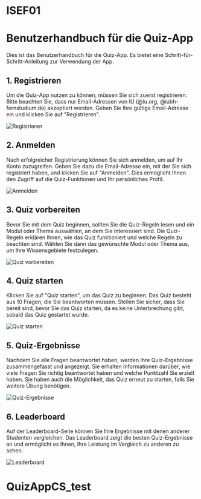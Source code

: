 # ISEF01
# Benutzerhandbuch für die Quiz-App

Dies ist das Benutzerhandbuch für die Quiz-App. Es bietet eine Schritt-für-Schritt-Anleitung zur Verwendung der App.

## 1. Registrieren

Um die Quiz-App nutzen zu können, müssen Sie sich zuerst registrieren. Bitte beachten Sie, dass nur Email-Adressen von IU (@iu.org, @iubh-fernstudium.de) akzeptiert werden. Geben Sie Ihre gültige Email-Adresse ein und klicken Sie auf "Registrieren".

![Registrieren](images/registrieren.png)

## 2. Anmelden

Nach erfolgreicher Registrierung können Sie sich anmelden, um auf Ihr Konto zuzugreifen. Geben Sie dazu die Email-Adresse ein, mit der Sie sich registriert haben, und klicken Sie auf "Anmelden". Dies ermöglicht Ihnen den Zugriff auf die Quiz-Funktionen und Ihr persönliches Profil.

![Anmelden](images/anmelden.png)

## 3. Quiz vorbereiten

Bevor Sie mit dem Quiz beginnen, sollten Sie die Quiz-Regeln lesen und ein Modul oder Thema auswählen, an dem Sie interessiert sind. Die Quiz-Regeln erklären Ihnen, wie das Quiz funktioniert und welche Regeln zu beachten sind. Wählen Sie dann das gewünschte Modul oder Thema aus, um Ihre Wissensgebiete festzulegen.

![Quiz vorbereiten](images/quiz-vorbereiten.png)

## 4. Quiz starten

Klicken Sie auf "Quiz starten", um das Quiz zu beginnen. Das Quiz besteht aus 10 Fragen, die Sie beantworten müssen. Stellen Sie sicher, dass Sie bereit sind, bevor Sie das Quiz starten, da es keine Unterbrechung gibt, sobald das Quiz gestartet wurde.

![Quiz starten](images/quiz-starten.png)

## 5. Quiz-Ergebnisse

Nachdem Sie alle Fragen beantwortet haben, werden Ihre Quiz-Ergebnisse zusammengefasst und angezeigt. Sie erhalten Informationen darüber, wie viele Fragen Sie richtig beantwortet haben und welche Punktzahl Sie erzielt haben. Sie haben auch die Möglichkeit, das Quiz erneut zu starten, falls Sie weitere Übung benötigen.

![Quiz-Ergebnisse](images/quiz-ergebnisse.png)

## 6. Leaderboard

Auf der Leaderboard-Seite können Sie Ihre Ergebnisse mit denen anderer Studenten vergleichen. Das Leaderboard zeigt die besten Quiz-Ergebnisse an und ermöglicht es Ihnen, Ihre Leistung im Vergleich zu anderen zu sehen.

![Leaderboard](images/leaderboard.png)
# QuizAppCS_test
